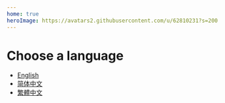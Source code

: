 ```yaml
---
home: true
heroImage: https://avatars2.githubusercontent.com/u/62810231?s=200
---
```


# Choose a language

- [English](/en-us/)
- [简体中文](/zh-cn/)
- [繁體中文](/zh-tw/)
